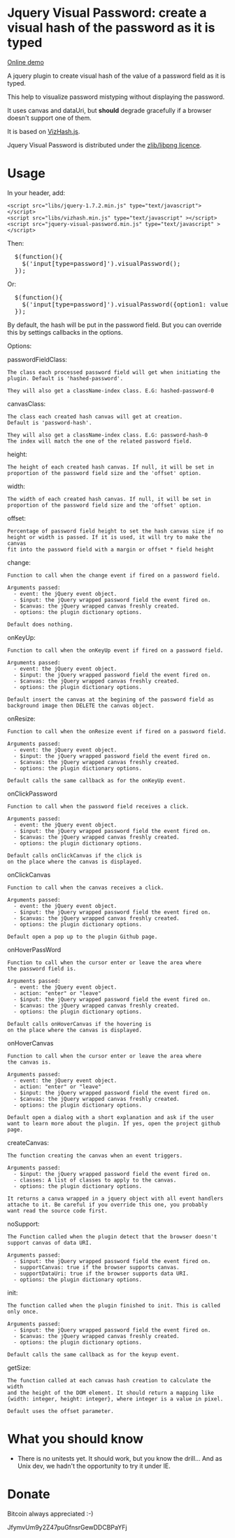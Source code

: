Jquery Visual Password: create a visual hash of the password as it is typed
============================================================================

<a href="http://jsfiddle.net/TANLB/embedded/result/">Online demo</a>

A jquery plugin to create visual hash of the value of a password field as it
is typed.

This help to visualize password mistyping without displaying the password.

It uses canvas and dataUri, but <strong>should</strong> degrade gracefully if
a browser doesn't support one of them.

It is based on <a href="http://is.gd/IJaMRG">VizHash.js</a>.

Jquery Visual Password is distributed under the <a href="http://www.opensource.org/licenses/zlib-license.php">zlib/libpng licence</a>.


Usage
======

In your header, add:

    <script src="libs/jquery-1.7.2.min.js" type="text/javascript"></script>
    <script src="libs/vizhash.min.js" type="text/javascript" ></script>
    <script src="jquery-visual-password.min.js" type="text/javascript" ></script>

Then:

<pre>
  $(function(){
    $('input[type=password]').visualPassword();
  });
</pre>

Or:

<pre>
  $(function(){
    $('input[type=password]').visualPassword({option1: value, option: value});
  });
</pre>

By default, the hash will be put in the password field. But you can override
this by settings callbacks in the options.

Options:

  passwordFieldClass:

    The class each processed password field will get when initiating the
    plugin. Default is 'hashed-password'.

    They will also get a className-index class. E.G: hashed-password-0

  canvasClass:

    The class each created hash canvas will get at creation.
    Default is 'password-hash'.

    They will also get a className-index class. E.G: password-hash-0
    The index will match the one of the related password field.

  height:

    The height of each created hash canvas. If null, it will be set in
    proportion of the password field size and the 'offset' option.

  width:

    The width of each created hash canvas. If null, it will be set in
    proportion of the password field size and the 'offset' option.

  offset:

    Percentage of password field height to set the hash canvas size if no
    height or width is passed. If it is used, it will try to make the canvas
    fit into the password field with a margin or offset * field height

  change:

    Function to call when the change event if fired on a password field.

    Arguments passed:
      - event: the jQuery event object.
      - $input: the jQuery wrapped password field the event fired on.
      - $canvas: the jQuery wrapped canvas freshly created.
      - options: the plugin dictionary options.

    Default does nothing.

  onKeyUp:

    Function to call when the onKeyUp event if fired on a password field.

    Arguments passed:
      - event: the jQuery event object.
      - $input: the jQuery wrapped password field the event fired on.
      - $canvas: the jQuery wrapped canvas freshly created.
      - options: the plugin dictionary options.

    Default insert the canvas at the begining of the password field as
    background image then DELETE the canvas object.

  onResize:

    Function to call when the onResize event if fired on a password field.

    Arguments passed:
      - event: the jQuery event object.
      - $input: the jQuery wrapped password field the event fired on.
      - $canvas: the jQuery wrapped canvas freshly created.
      - options: the plugin dictionary options.

    Default calls the same callback as for the onKeyUp event.

  onClickPassword

    Function to call when the password field receives a click.

    Arguments passed:
      - event: the jQuery event object.
      - $input: the jQuery wrapped password field the event fired on.
      - $canvas: the jQuery wrapped canvas freshly created.
      - options: the plugin dictionary options.

    Default calls onClickCanvas if the click is
    on the place where the canvas is displayed.

  onClickCanvas

    Function to call when the canvas receives a click.

    Arguments passed:
      - event: the jQuery event object.
      - $input: the jQuery wrapped password field the event fired on.
      - $canvas: the jQuery wrapped canvas freshly created.
      - options: the plugin dictionary options.

    Default open a pop up to the plugin Github page.

  onHoverPassWord

    Function to call when the cursor enter or leave the area where
    the password field is.

    Arguments passed:
      - event: the jQuery event object.
      - action: "enter" or "leave"
      - $input: the jQuery wrapped password field the event fired on.
      - $canvas: the jQuery wrapped canvas freshly created.
      - options: the plugin dictionary options.

    Default calls onHoverCanvas if the hovering is
    on the place where the canvas is displayed.

  onHoverCanvas

    Function to call when the cursor enter or leave the area where
    the canvas is.

    Arguments passed:
      - event: the jQuery event object.
      - action: "enter" or "leave"
      - $input: the jQuery wrapped password field the event fired on.
      - $canvas: the jQuery wrapped canvas freshly created.
      - options: the plugin dictionary options.

    Default open a dialog with a short explanation and ask if the user
    want to learn more about the plugin. If yes, open the project github page.

  createCanvas:

    The function creating the canvas when an event triggers.

    Arguments passed:
      - $input: the jQuery wrapped password field the event fired on.
      - classes: A list of classes to apply to the canvas.
      - options: the plugin dictionary options.

    It returns a canva wrapped in a jquery object with all event handlers
    attache to it. Be careful if you override this one, you probably
    want read the source code first.

  noSupport:

    The Function called when the plugin detect that the browser doesn't
    support canvas of data URI.

    Arguments passed:
      - $input: the jQuery wrapped password field the event fired on.
      - supportCanvas: true if the browser supports canvas.
      - supportDataUri: true if the browser supports data URI.
      - options: the plugin dictionary options.

  init:

    The function called when the plugin finished to init. This is called
    only once.

    Arguments passed:
      - $input: the jQuery wrapped password field the event fired on.
      - $canvas: the jQuery wrapped canvas freshly created.
      - options: the plugin dictionary options.

    Default calls the same callback as for the keyup event.

  getSize:

    The function called at each canvas hash creation to calculate the width
    and the height of the DOM element. It should return a mapping like
    {width: integer, height: integer}, where integer is a value in pixel.

    Default uses the offset parameter.


What you should know
=====================

* There is no unitests yet. It should work, but you know the drill...
  And as Unix dev, we hadn't the opportunity to try it under IE.


Donate
=======

Bitcoin always appreciated :-)

JfymvUm9y2Z47puGfnsrGewDDCBPaYFj


